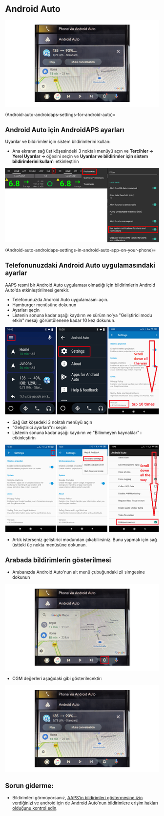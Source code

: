 # Android Auto

![Android Auto'da AAPS CGM verileri](../images/AndroidAuto_05.png)

(Android-auto-androidaps-settings-for-android-auto)=

## Android Auto için AndroidAPS ayarları

Uyarılar ve bildirimler için sistem bildirimlerini kullan:

* Ana ekranın sağ üst köşesindeki 3 noktalı menüyü açın ve **Tercihler** ➜ **Yerel Uyarılar** ➜ öğesini seçin ve **Uyarılar ve bildirimler için sistem bildirimlerini kullan**'ı etkinleştirin 

![Uyarılar ve bildirimler için sistem bildirimlerini kullan](../images/AndroidAuto_01v2.png)

(Android-auto-androidaps-settings-in-android-auto-app-on-your-phone)=

## Telefonunuzdaki Android Auto uygulamasındaki ayarlar

AAPS resmi bir Android Auto uygulaması olmadığı için bildirimlerin Android Auto'da etkinleştirilmesi gerekir.

* Telefonunuzda Android Auto uygulamasını açın.
* Hamburger menüsüne dokunun
* Ayarları şeçin
* Listenin sonuna kadar aşağı kaydırın ve sürüm no'ya "Geliştirici modu etkin" mesajı görüntülenene kadar 10 kez dokunun.

![Geliştirici modunu etkinleştir](../images/AndroidAuto_02.png)

* Sağ üst köşedeki 3 noktalı menüyü açın
* "Geliştirici ayarları"nı seçin
* Listenin sonuna kadar aşağı kaydırın ve "Bilinmeyen kaynaklar" ı etkinleştirin

![Bilinmeyen kaynakları etkinleştir](../images/AndroidAuto_03.png)

* Artık isterseniz geliştirici modundan çıkabilirsiniz. Bunu yapmak için sağ üstteki üç nokta menüsüne dokunun.

## Arabada bildirimlerin gösterilmesi

* Arabanızda Android Auto'nun alt menü çubuğundaki zil simgesine dokunun

![Zil simgesi - Arabada Android Auto](../images/AndroidAuto_04.png)

* CGM değerleri aşağıdaki gibi gösterilecektir:

![Android Auto'da AAPS CGM verileri](../images/AndroidAuto_05.png)

## Sorun giderme:

* Bildirimleri görmüyorsanız, [AAPS'in bildirimleri göstermesine izin verdiğinizi](Android-auto-androidaps-settings-for-android-auto) ve android için de [Android Auto'nun bildirimlere erişim hakları olduğunu kontrol edin](Android-auto-androidaps-settings-in-android-auto-app-on-your-phone).